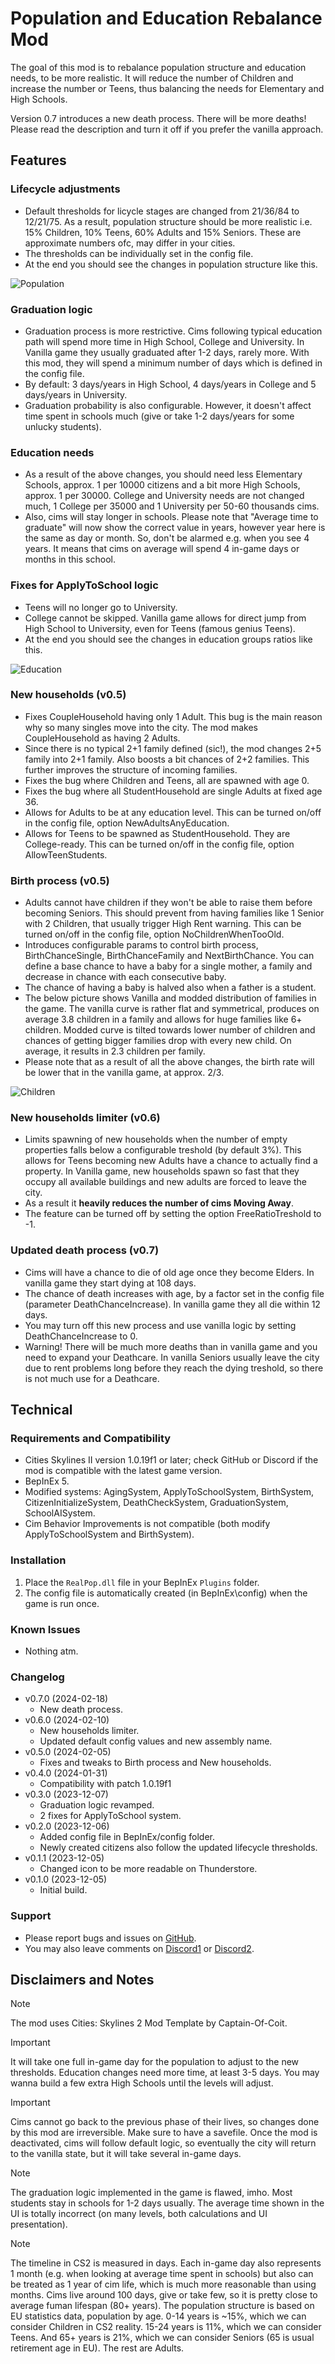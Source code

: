 # Population and Education Rebalance Mod
The goal of this mod is to rebalance population structure and education needs, to be more realistic. It will reduce the number of Children and increase the number or Teens, thus balancing the needs for Elementary and High Schools.

Version 0.7 introduces a new death process. There will be more deaths! Please read the description and turn it off if you prefer the vanilla approach.


## Features

### Lifecycle adjustments
  - Default thresholds for licycle stages are changed from 21/36/84 to 12/21/75. As a result, population structure should be more realistic i.e. 15% Children, 10% Teens, 60% Adults and 15% Seniors. These are approximate numbers ofc, may differ in your cities.
  - The thresholds can be individually set in the config file.
  - At the end you should see the changes in population structure like this.

![Population](https://raw.githubusercontent.com/infixo/cs2-realpop/master/docs/pop_change.png)
  
### Graduation logic
  - Graduation process is more restrictive. Cims following typical education path will spend more time in High School, College and University. In Vanilla game they usually graduated after 1-2 days, rarely more. With this mod, they will spend a minimum number of days which is defined in the config file.
  - By default: 3 days/years in High School, 4 days/years in College and 5 days/years in University.
  - Graduation probability is also configurable. However, it doesn't affect time spent in schools much (give or take 1-2 days/years for some unlucky students).
### Education needs
  - As a result of the above changes, you should need less Elementary Schools, approx. 1 per 10000 citizens and a bit more High Schools, approx. 1 per 30000. College and University needs are not changed much, 1 College per 35000 and 1 University per 50-60 thousands cims.
  - Also, cims will stay longer in schools. Please note that "Average time to graduate" will now show the correct value in years, however year here is the same as day or month. So, don't be alarmed e.g. when you see 4 years. It means that cims on average will spend 4 in-game days or months in this school.
### Fixes for ApplyToSchool logic
  - Teens will no longer go to University.
  - College cannot be skipped. Vanilla game allows for direct jump from High School to University, even for Teens (famous genius Teens).
  - At the end you should see the changes in education groups ratios like this.
  
![Education](https://raw.githubusercontent.com/infixo/cs2-realpop/master/docs/edu_change.png)
  
### New households (v0.5)
  - Fixes CoupleHousehold having only 1 Adult. This bug is the main reason why so many singles move into the city. The mod makes CoupleHousehold as having 2 Adults.
  - Since there is no typical 2+1 family defined (sic!), the mod changes 2+5 family into 2+1 family. Also boosts a bit chances of 2+2 families. This further improves the structure of incoming families.
  - Fixes the bug where Children and Teens, all are spawned with age 0.
  - Fixes the bug where all StudentHousehold are single Adults at fixed age 36.
  - Allows for Adults to be at any education level. This can be turned on/off in the config file, option NewAdultsAnyEducation.
  - Allows for Teens to be spawned as StudentHousehold. They are College-ready. This can be turned on/off in the config file, option AllowTeenStudents.
  
### Birth process (v0.5)
  - Adults cannot have children if they won't be able to raise them before becoming Seniors. This should prevent from having families like 1 Senior with 2 Children, that usually trigger High Rent warning. This can be turned on/off in the config file, option NoChildrenWhenTooOld.
  - Introduces configurable params to control birth process, BirthChanceSingle, BirthChanceFamily and NextBirthChance. You can define a base chance to have a baby for a single mother, a family and decrease in chance with each consecutive baby.
  - The chance of having a baby is halved also when a father is a student.
  - The below picture shows Vanilla and modded distribution of families in the game. The vanilla curve is rather flat and symmetrical, produces on average 3.8 children in a family and allows for huge families like 6+ children. Modded curve is tilted towards lower number of children and chances of getting bigger families drop with every new child. On average, it results in 2.3 children per family.
  - Please note that as a result of all the above changes, the birth rate will be lower that in the vanilla game, at approx. 2/3.

![Children](https://raw.githubusercontent.com/infixo/cs2-realpop/master/docs/children.png)

### New households limiter (v0.6)
  - Limits spawning of new households when the number of empty properties falls below a configurable treshold (by default 3%). This allows for Teens becoming new Adults have a chance to actually find a property. In Vanilla game, new households spawn so fast that they occupy all available buildings and new adults are forced to leave the city.
  - As a result it **heavily reduces the number of cims Moving Away**.
  - The feature can be turned off by setting the option FreeRatioTreshold to -1.
  
### Updated death process (v0.7)
  - Cims will have a chance to die of old age once they become Elders. In vanilla game they start dying at 108 days.
  - The chance of death increases with age, by a factor set in the config file (parameter DeathChanceIncrease). In vanilla game they all die within 12 days.
  - You may turn off this new process and use vanilla logic by setting DeathChanceIncrease to 0.
  - Warning! There will be much more deaths than in vanilla game and you need to expand your Deathcare. In vanilla Seniors usually leave the city due to rent problems long before they reach the dying treshold, so there is not much use for a Deathcare.

## Technical

### Requirements and Compatibility
- Cities Skylines II version 1.0.19f1 or later; check GitHub or Discord if the mod is compatible with the latest game version.
- BepInEx 5.
- Modified systems: AgingSystem, ApplyToSchoolSystem, BirthSystem, CitizenInitializeSystem, DeathCheckSystem, GraduationSystem, SchoolAISystem.
- Cim Behavior Improvements is not compatible (both modify ApplyToSchoolSystem and BirthSystem).

### Installation
1. Place the `RealPop.dll` file in your BepInEx `Plugins` folder.
2. The config file is automatically created (in BepInEx\config) when the game is run once.

### Known Issues
- Nothing atm.

### Changelog
- v0.7.0 (2024-02-18)
  - New death process.
- v0.6.0 (2024-02-10)
  - New households limiter.
  - Updated default config values and new assembly name.
- v0.5.0 (2024-02-05)
  - Fixes and tweaks to Birth process and New households.
- v0.4.0 (2024-01-31)
  - Compatibility with patch 1.0.19f1
- v0.3.0 (2023-12-07)
  - Graduation logic revamped.
  - 2 fixes for ApplyToSchool system.
- v0.2.0 (2023-12-06)
  - Added config file in BepInEx/config folder.
  - Newly created citizens also follow the updated lifecycle thresholds.
- v0.1.1 (2023-12-05)
  - Changed icon to be more readable on Thunderstore.
- v0.1.0 (2023-12-05)
  - Initial build.

### Support
- Please report bugs and issues on [GitHub](https://github.com/Infixo/CS2-RealPop).
- You may also leave comments on [Discord1](https://discord.com/channels/1169011184557637825/1198628199207292929) or [Discord2](https://discord.com/channels/1024242828114673724/1183857600098480237).

## Disclaimers and Notes

> [!NOTE]
The mod uses Cities: Skylines 2 Mod Template by Captain-Of-Coit.

> [!IMPORTANT]
It will take one full in-game day for the population to adjust to the new thresholds. Education changes need more time, at least 3-5 days. You may wanna build a few extra High Schools until the levels will adjust.

> [!IMPORTANT]
Cims cannot go back to the previous phase of their lives, so changes done by this mod are irreversible. Make sure to have a savefile. Once the mod is deactivated, cims will follow default logic, so eventually the city will return to the vanilla state, but it will take several in-game days.

> [!NOTE]
The graduation logic implemented in the game is flawed, imho. Most students stay in schools for 1-2 days usually. The average time shown in the UI is totally incorrect (on many levels, both calculations and UI presentation).

> [!NOTE]
The timeline in CS2 is measured in days. Each in-game day also represents 1 month (e.g. when looking at average time spent in schools) but also can be treated as 1 year of cim life, which is much more reasonable than using months. Cims live around 100 days, give or take few, so it is pretty close to average fuman lifespan (80+ years).
The population structure is based on EU statistics data, population by age. 0-14 years is ~15%, which we can consider Children in CS2 reality. 15-24 years is 11%, which we can consider Teens. And 65+ years is 21%, which we can consider Seniors (65 is usual retirement age in EU). The rest are Adults.
